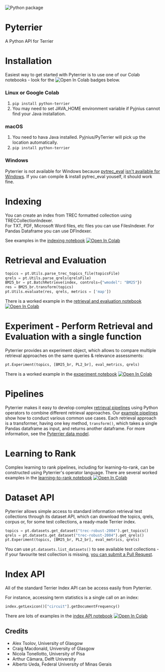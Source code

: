 ![Python package](https://github.com/terrier-org/pyterrier/workflows/Python%20package/badge.svg)

# Pyterrier

A Python API for Terrier

# Installation

Easiest way to get started with Pyterrier is to use one of our Colab notebooks - look for the ![Open In Colab](https://colab.research.google.com/assets/colab-badge.svg) badges below.

### Linux or Google Colab
1. `pip install python-terrier`
2. You may need to set JAVA_HOME environment variable if Pyjnius cannot find your Java installation.

### macOS

1. You need to hava Java installed. Pyjnius/PyTerrier will pick up the location automatically.
2. `pip install python-terrier`

### Windows
Pyterrier is not available for Windows because [pytrec_eval](https://github.com/cvangysel/pytrec_eval) [isn't available for Windows](https://github.com/cvangysel/pytrec_eval/issues/19). If you can compile & install pytrec_eval youself, it should work fine.

# Indexing

You can create an index from TREC formatted collection using TRECCollectionIndexer.    
For TXT, PDF, Microsoft Word files, etc files you can use FilesIndexer.
For Pandas Dataframe you can use DFIndexer.

See examples in the [indexing notebook](examples/notebooks/indexing.ipynb) [![Open In Colab](https://colab.research.google.com/assets/colab-badge.svg)](https://colab.research.google.com/github/terrier-org/pyterrier/blob/master/examples/notebooks/indexing.ipynb)

# Retrieval and Evaluation

```python
topics = pt.Utils.parse_trec_topics_file(topicsFile)
qrels = pt.Utils.parse_qrels(qrelsFile)
BM25_br = pt.BatchRetrieve(index, controls={"wmodel": "BM25"})
res = BM25_br.transform(topics)
pt.Utils.evaluate(res, qrels, metrics = ['map'])
```

There is a worked example in the [retrieval and evaluation notebook](examples/notebooks/retrieval_and_evaluation.ipynb) [![Open In Colab](https://colab.research.google.com/assets/colab-badge.svg)](https://colab.research.google.com/github/terrier-org/pyterrier/blob/master/examples/notebooks/retrieval_and_evaluation.ipynb)

# Experiment - Perform Retrieval and Evaluation with a single function
Pyterrier provides an experiment object, which allows to compare multiple retrieval approaches on the same queries & relevance assessments:

```python
pt.Experiment(topics, [BM25_br, PL2_br], eval_metrics, qrels)
```

There is a worked example in the [experiment notebook](examples/notebooks/experiment.ipynb) [![Open In Colab](https://colab.research.google.com/assets/colab-badge.svg)](https://colab.research.google.com/github/terrier-org/pyterrier/blob/master/examples/notebooks/experiment.ipynb)

# Pipelines

Pyterrier makes it easy to develop complex [retrieval pipelines](pipelines.md) using Python operators to combine different retrieval approaches. Our [example pipelines](pipeline_examples.md) show how to conduct various common use cases. Each retrieval approach is a transformer, having one key method, `transform()`, which takes a single Pandas dataframe as input, and returns another dataframe. For more information, see the [Pyterrier data model](datamodel.md).

# Learning to Rank

Complex learning to rank pipelines, including for learning-to-rank, can be constructed using Pyterrier's operator language. There are several worked examples in the [learning-to-rank notebook](examples/notebooks/ltr.ipynb) [![Open In Colab](https://colab.research.google.com/assets/colab-badge.svg)](https://colab.research.google.com/github/terrier-org/pyterrier/blob/master/examples/notebooks/ltr.ipynb)

# Dataset API

Pyterrier allows simple access to standard information retrieval test collections through its dataset API, which can download the topics, qrels, corpus or, for some test collections, a ready-made Terrier index.

```python
topics = pt.datasets.get_dataset("trec-robust-2004").get_topics()
qrels = pt.datasets.get_dataset("trec-robust-2004").get_qrels()
pt.Experiment(topics, [BM25_br, PL2_br], eval_metrics, qrels)
```

You can use `pt.datasets.list_datasets()` to see available test collections - if your favourite test collection is missing, [you can submit a Pull Request](https://github.com/terrier-org/pyterrier/pulls).

# Index API

All of the standard Terrier Index API can be access easily from Pyterrier. 

For instance, accessing term statistics is a single call on an index:
```python
index.getLexicon()["circuit"].getDocumentFrequency()
```

There are lots of examples in the [index API notebook](examples/notebooks/index_api.ipynb) [![Open In Colab](https://colab.research.google.com/assets/colab-badge.svg)](https://colab.research.google.com/github/terrier-org/pyterrier/blob/master/examples/notebooks/index_api.ipynb)

## Credits

 - Alex Tsolov, University of Glasgow
 - Craig Macdonald, University of Glasgow
 - Nicola Tonellotto, University of Pisa
 - Arthur Câmara, Delft University
 - Alberto Ueda, Federal University of Minas Gerais